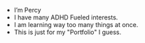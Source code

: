 - I’m Percy
- I have many ADHD Fueled interests.
- I am learning way too many things at once.
- This is just for my "Portfolio" I guess. 

<!---
Azivation/Azivation is a ✨ special ✨ repository because its `README.md` (this file) appears on your GitHub profile.
You can click the Preview link to take a look at your changes.
--->
